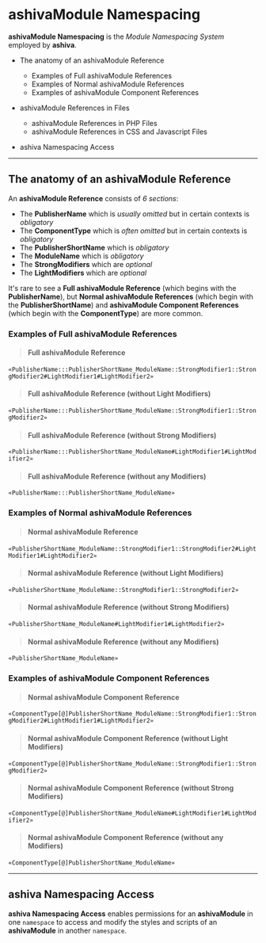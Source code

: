 # ashivaModule Namespacing

**ashivaModule Namespacing** is the _Module Namespacing System_ employed by **ashiva**.

 - The anatomy of an ashivaModule Reference
   - Examples of Full ashivaModule References
   - Examples of Normal ashivaModule References
   - Examples of ashivaModule Component References
   
  - ashivaModule References in Files
    - ashivaModule References in PHP Files
    - ashivaModule References in CSS and Javascript Files
   
 - ashiva Namespacing Access

_____

## The anatomy of an ashivaModule Reference

An **ashivaModule Reference** consists of *6 sections*:

 - The **PublisherName** which is *usually omitted* but in certain contexts is *obligatory*
 - The **ComponentType** which is *often omitted* but in certain contexts is *obligatory*
 - The **PublisherShortName** which is *obligatory*
 - The **ModuleName** which is *obligatory*
 - The **StrongModifiers** which are *optional*
 - The **LightModifiers** which are *optional*

It's rare to see a **Full ashivaModule Reference** (which begins with the **PublisherName**), but **Normal ashivaModule References** (which begin with the **PublisherShortName**) and **ashivaModule Component References** (which begin with the **ComponentType**) are more common.

### Examples of Full ashivaModule References

>  #### Full ashivaModule Reference

`«PublisherName:::PublisherShortName_ModuleName::StrongModifier1::StrongModifier2#LightModifier1#LightModifier2»`

>  #### Full ashivaModule Reference (without Light Modifiers)

`«PublisherName:::PublisherShortName_ModuleName::StrongModifier1::StrongModifier2»`

>  #### Full ashivaModule Reference (without Strong Modifiers)

`«PublisherName:::PublisherShortName_ModuleName#LightModifier1#LightModifier2»`

>  #### Full ashivaModule Reference (without any Modifiers)

`«PublisherName:::PublisherShortName_ModuleName»`


### Examples of Normal ashivaModule References

>  #### Normal ashivaModule Reference

`«PublisherShortName_ModuleName::StrongModifier1::StrongModifier2#LightModifier1#LightModifier2»`

>  #### Normal ashivaModule Reference (without Light Modifiers)

`«PublisherShortName_ModuleName::StrongModifier1::StrongModifier2»`

>  #### Normal ashivaModule Reference (without Strong Modifiers)

`«PublisherShortName_ModuleName#LightModifier1#LightModifier2»`

>  #### Normal ashivaModule Reference (without any Modifiers)

`«PublisherShortName_ModuleName»`


### Examples of ashivaModule Component References

>  #### Normal ashivaModule Component Reference

`«ComponentType[@]PublisherShortName_ModuleName::StrongModifier1::StrongModifier2#LightModifier1#LightModifier2»`

>  #### Normal ashivaModule Component Reference (without Light Modifiers)

`«ComponentType[@]PublisherShortName_ModuleName::StrongModifier1::StrongModifier2»`

>  #### Normal ashivaModule Component Reference (without Strong Modifiers)

`«ComponentType[@]PublisherShortName_ModuleName#LightModifier1#LightModifier2»`

>  #### Normal ashivaModule Component Reference (without any Modifiers)

`«ComponentType[@]PublisherShortName_ModuleName»`

_____

## ashiva Namespacing Access

**ashiva Namespacing Access** enables permissions for an **ashivaModule** in one `namespace` to access and modify the styles and scripts of an **ashivaModule** in another `namespace`.
